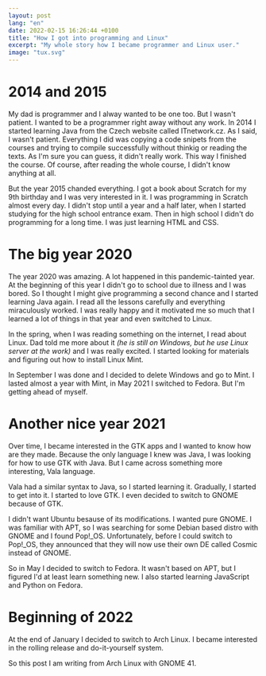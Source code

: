 ```yaml
---
layout: post
lang: "en"
date: 2022-02-15 16:26:44 +0100
title: "How I got into programming and Linux"
excerpt: "My whole story how I became programmer and Linux user."
image: "tux.svg"
---
```


# 2014 and 2015

My dad is programmer and I alway wanted to be one too. But I wasn't patient. I wanted to be a programmer right away without any work. In 2014 I started learning Java from the Czech website called ITnetwork.cz. As I said, I wasn't patient. Everything I did was copying a code snipets from the courses and trying to compile successfully without thinkig or reading the texts. As I'm sure you can guess, it didn't really work. This way I finished the course. Of course, after reading the whole course, I didn't know anything at all.

But the year 2015 chanded everything. I got a book about Scratch for my 9th birthday and I was very interested in it. I was programming in Scratch almost every day. I didn't stop until a year and a half later, when I started studying for the high school entrance exam. Then in high school I didn't do programming for a long time. I was just learning HTML and CSS.

# The big year 2020

The year 2020 was amazing. A lot happened in this pandemic-tainted year. At the beginning of this year I didn't go to school due to illness and I was bored. So I thought I might give programming a second chance and I started learning Java again. I read all the lessons carefully and everything miraculously worked. I was really happy and it motivated me so much that I learned a lot of things in that year and even switched to Linux.

In the spring, when I was reading something on the internet, I read about Linux. Dad told me more about it *(he is still on Windows, but he use Linux server at the work)* and I was really excited. I started looking for materials and figuring out how to install Linux Mint.

In September I was done and I decided to delete Windows and go to Mint. I lasted almost a year with Mint, in May 2021 I switched to Fedora. But I'm getting ahead of myself.

# Another nice year 2021

Over time, I became interested in the GTK apps and I wanted to know how are they made. Because the only language I knew was Java, I was looking for how to use GTK with Java. But I came across something more interesting, Vala language.

Vala had a similar syntax to Java, so I started learning it. Gradually, I started to get into it. I started to love GTK. I even decided to switch to GNOME because of GTK.

I didn't want Ubuntu besause of its modifications. I wanted pure GNOME. I was familiar with APT, so I was searching for some Debian based distro with GNOME and I found Pop!_OS. Unfortunately, before I could switch to Pop!_OS, they announced that they will now use their own DE called Cosmic instead of GNOME.

So in May I decided to switch to Fedora. It wasn't based on APT, but I figured I'd at least learn something new. I also started learning JavaScript and Python on Fedora.

# Beginning of 2022

At the end of January I decided to switch to Arch Linux. I became interested in the rolling release and do-it-yourself system.

So this post I am writing from Arch Linux with GNOME 41.
